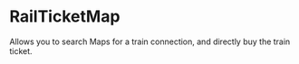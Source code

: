 RailTicketMap
=============

Allows you to search Maps for a train connection, and directly buy the train ticket.
